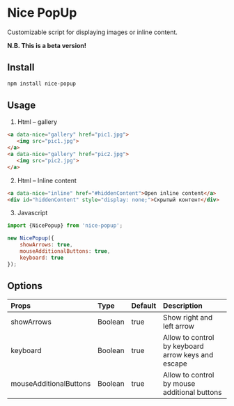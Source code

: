 # Nice PopUp

Customizable script for displaying images or inline content.

**N.B. This is a beta version!**
## Install

``` bash
npm install nice-popup
```


## Usage
1. Html – gallery
```html
<a data-nice="gallery" href="pic1.jpg">
   <img src="pic1.jpg">
</a>
<a data-nice="gallery" href="pic2.jpg">
   <img src="pic2.jpg">
</a>
```

2. Html – Inline content
```html
<a data-nice="inline" href="#hiddenContent">Open inline content</a>
<div id="hiddenContent" style="display: none;">Скрытый контент</div>
```

3. Javascript
```javascript
import {NicePopup} from 'nice-popup';

new NicePopup({
    showArrows: true,
    mouseAdditionalButtons: true,
    keyboard: true
});
```

## Options

| Props                   | Type    | Default | Description |
|:------------------------|:--------|:--------|:-----------------------|
| showArrows              | Boolean | true    | Show right and left arrow |
| keyboard                | Boolean | true    | Allow to control by keyboard arrow keys and escape |
| mouseAdditionalButtons  | Boolean | true    | Allow to control by mouse additional buttons |